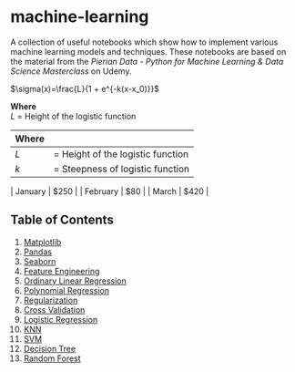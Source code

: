 # machine-learning
A collection of useful notebooks which show how to implement various machine learning models and techniques. These notebooks are based on the material from the *Pierian Data - Python for Machine Learning & Data Science Masterclass* on Udemy. 

$\sigma(x)=\frac{L}{1 + e^{-k(x-x_0)}}$

**Where**  
$L$ = Height of the logistic function  

| Where |  |
| -------- | ------- |
| $L$ | = Height of the logistic function | 
| $k$  | = Steepness of logistic function |

| January | $250 |
| February | $80 |
| March | $420 |





## Table of Contents
1) [Matplotlib](src/01_Matplotlib.ipynb)
2) [Pandas](src/02_Pandas.ipynb)
3) [Seaborn](src/03_Seaborn.ipynb)
4) [Feature Engineering](src/04_Feature%20Engineering.ipynb)
5) [Ordinary Linear Regression](src/05_Ordinary%20Linear%20Regression.ipynb)
6) [Polynomial Regression](src/06_Polynomial%20Regression.ipynb)
7) [Regularization](src/07_Regularization.ipynb)
8) [Cross Validation](src/08_Cross%20Validation.ipynb)
9) [Logistic Regression](src/09_Logistic%20Regression.ipynb)
10) [KNN](src/10_K%20Nearest%20Neighbors.ipynb)
11) [SVM](src/11_Support%20Vector%20Machine.ipynb)
12) [Decision Tree](src/12_Decision%20Trees.ipynb)
13) [Random Forest](src/13_Random%20Forest.ipynb)

